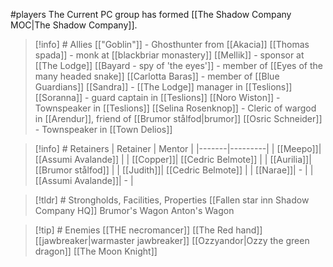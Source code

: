 #players 
The Current PC group has formed [[The Shadow Company MOC|The Shadow Company]]. 


> [!info] # Allies
> [["Goblin"]] - Ghosthunter from [[Akacia]]
> [[Thomas spada]] - monk at [[blackbriar monastery]]
> [[Mellik]] - sponsor at [[The Lodge]]
> [[Bayard - spy of  'the eyes']] - member of [[Eyes of the many headed snake]]
> [[Carlotta Baras]] - member of [[Blue Guardians]]
> [[Sandra]] - [[The Lodge]] manager in [[Teslions]]
> [[Soranna]] - guard captain in [[Teslions]]
> [[Noro Wiston]] - Townspeaker in [[Teslions]]
> [[Selina Rosenknop]] - Cleric of wargod in [[Arendur]], friend of [[Brumor stålfod|brumor]]
> [[Osric Schneider]] - Townspeaker in [[Town Delios]]

> [!info] # Retainers
> | Retainer | Mentor |
> |-------|---------|
> | [[Meepo]]| [[Assumi Avalande]] |
| [[Copper]]| [[Cedric Belmote]] |
| [[Aurilia]]| [[Brumor stålfod]] |
| [[Judith]]| [[Cedric Belmote]] |
| [[Narae]]|  - |
| [[Assumi Avalande]]| - | 

> [!tldr] # Strongholds, Facilities, Properties
> [[Fallen star inn Shadow Company HQ]]
> Brumor's Wagon
> Anton's Wagon

> [!tip] # Enemies
> [[THE necromancer]]
> [[The Red hand]]
> [[jawbreaker|warmaster jawbreaker]]
> [[Ozzyandor|Ozzy the green dragon]]
> [[The Moon Knight]]

